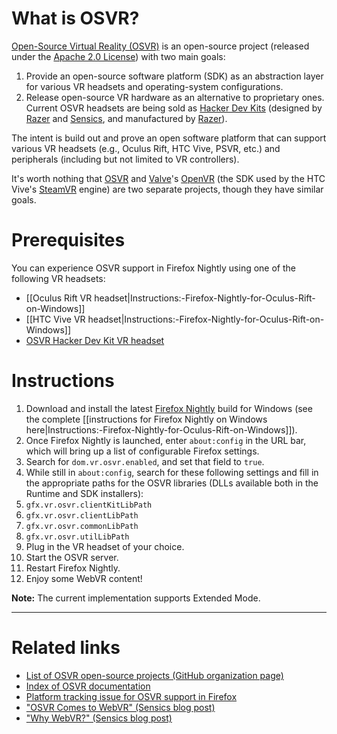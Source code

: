 # What is OSVR?

[Open-Source Virtual Reality (OSVR)](http://www.osvr.org/) is an open-source project (released under the [Apache 2.0 License](https://www.apache.org/licenses/LICENSE-2.0)) with two main goals:

1. Provide an open-source software platform (SDK) as an abstraction layer for various VR headsets and operating-system configurations.
2. Release open-source VR hardware as an alternative to proprietary ones. Current OSVR headsets are being sold as [Hacker Dev Kits](http://www.osvr.org/buy/) (designed by [Razer](http://www.razerzone.com/) and [Sensics](http://sensics.com/), and manufactured by [Razer](http://www.razerzone.com/)).

The intent is build out and prove an open software platform that can support various VR headsets (e.g., Oculus Rift, HTC Vive, PSVR, etc.) and peripherals (including but not limited to VR controllers).

It's worth nothing that [OSVR](http://www.osvr.org/) and [Valve](http://www.valvesoftware.com/)'s [OpenVR](https://github.com/ValveSoftware/openvr) (the SDK used by the HTC Vive's [SteamVR](http://store.steampowered.com/steamvr) engine) are two separate projects, though they have similar goals.

# Prerequisites

You can experience OSVR support in Firefox Nightly using one of the following VR headsets:

* [[Oculus Rift VR headset|Instructions:-Firefox-Nightly-for-Oculus-Rift-on-Windows]]
* [[HTC Vive VR headset|Instructions:-Firefox-Nightly-for-Oculus-Rift-on-Windows]]
* [OSVR Hacker Dev Kit VR headset](http://www.osvr.org/buy/)

# Instructions

1. Download and install the latest [Firefox Nightly](https://nightly.mozilla.org/) build for Windows (see the complete [[instructions for Firefox Nightly on Windows here|Instructions:-Firefox-Nightly-for-Oculus-Rift-on-Windows]]).
2. Once Firefox Nightly is launched, enter `about:config` in the URL bar, which will bring up a list of configurable Firefox settings.
3. Search for `dom.vr.osvr.enabled`, and set that field to `true`.
4. While still in `about:config`, search for these following settings and fill in the appropriate paths for the OSVR libraries (DLLs available both in the Runtime and SDK installers):
  1. `gfx.vr.osvr.clientKitLibPath`
  2. `gfx.vr.osvr.clientLibPath`
  3. `gfx.vr.osvr.commonLibPath`
  4. `gfx.vr.osvr.utilLibPath`
5. Plug in the VR headset of your choice.
6. Start the OSVR server.
7. Restart Firefox Nightly.
8. Enjoy some WebVR content!

**Note:** The current implementation supports Extended Mode.

<hr>

# Related links

* [List of OSVR open-source projects (GitHub organization page)](https://github.com/OSVR/)
* [Index of OSVR documentation](https://github.com/OSVR/OSVR-Docs/)
* [Platform tracking issue for OSVR support in Firefox](https://bugzilla.mozilla.org/show_bug.cgi?id=1276712)
* ["OSVR Comes to WebVR" (Sensics blog post)](http://sensics.com/osvr-comes-webvr/)
* ["Why WebVR?" (Sensics blog post)](http://sensics.com/why-webvr/)
